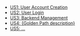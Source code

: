 - [US1: User Account Creation](https://docs.google.com/presentation/d/1Z4u_W7qNt7kXTlypI_8DSAd7OcwUQOUrPzs4yWSzi50/edit?usp=sharing)
- [US2: User Login](https://website-name.com)
- [US3: Backend Management](https://website-name.com)
- [US4: {Golden Path description}](https://docs.google.com/presentation/d/16pGrZmzojOQnTBqiq-lYvWxYxxfOBWeM99czWfBdVOw/edit?usp=sharing)
- [US5: ...]()
